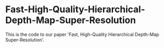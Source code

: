 # Fast-High-Quality-Hierarchical-Depth-Map-Super-Resolution
This is the code to our paper 'Fast, High-Quality Hierarchical Depth-Map Super-Resolution'.
